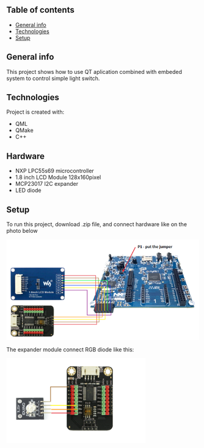 ## Table of contents

* [General info](#general-info)
* [Technologies](#technologies)
* [Setup](#setup)

## General info

This project shows how to use QT aplication combined with embeded system to control simple light switch.	

## Technologies

Project is created with:
* QML
* QMake
* C++

## Hardware 

* NXP LPC55s69 microcontroller
* 1.8 inch LCD Module  128x160pixel
* MCP23017 I2C expander
* LED diode 

## Setup

To run this project, download .zip file, and connect hardware like on the photo below

![](./docs/CableSetup.png)

The expander module connect RGB diode like this:

![](./docs/CableExpander.png)


